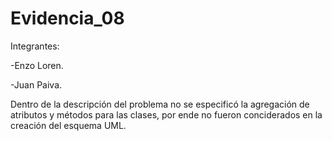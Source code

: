 # Evidencia_08

Integrantes:

-Enzo Loren.

-Juan Paiva.

Dentro de la descripción del problema no se especificó la agregación de atributos y métodos para las clases, por ende no fueron conciderados en la creación del esquema UML.
